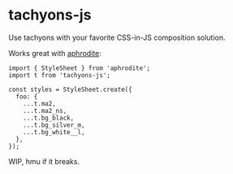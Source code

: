 # tachyons-js

Use tachyons with your favorite CSS-in-JS composition solution.

Works great with [aphrodite](https://github.com/Khan/aphrodite):
```
import { StyleSheet } from 'aphrodite';
import t from 'tachyons-js';

const styles = StyleSheet.create({
  foo: {
    ...t.ma2,
    ...t.ma2_ns,
    ...t.bg_black,
    ...t.bg_silver_m,
    ...t.bg_white__l,
  },
});
```

WIP, hmu if it breaks.
